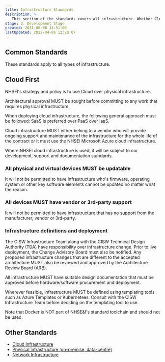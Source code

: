 ```yaml
---
title: Infrastructure Standards
description: >
   This section of the standards covers all infrastructure. Whether Cloud-based, data-centre or on-premise.
stage: 3. Development Stage
created: 2021-06-08 13:51:00
lastUpdated: 2022-04-06 12:20:07
---
```


## Common Standards

These standards apply to all types of infrastructure.

## Cloud First

NHSEI's strategy and policy is to use Cloud over physical infrastructure.

Architectural approval MUST be sought before committing to any work that requires physical infrastructure.

When deploying cloud infrastructure, the following general approach must be followed: SaaS is preferred over PaaS over IaaS.

Cloud infrastructure MUST either belong to a vendor who will provide ongoing support and maintenance of the infrastructure for the whole life of the contract
_or_ it must use the NHSEI Microsoft Azure cloud infrastructure.

Where NHSEI cloud infrastructure is used, it will be subject to our development, support and documentation standards.

### All physical and virtual devices MUST be updatable

It will not be permitted to have infrastructure who's firmware, operating system or other key software elements cannot be updated no matter what the reason.

### All devices MUST have vendor or 3rd-party support

It will not be permitted to have infrastructure that has no support from the manufacturer, vendor or 3rd-party.

### Infrastructure definitions and deployment

The CISW Infrastructure Team along with the CISW Technical Design Authority (TDA) have responsibility over infrastructure change. Prior to live deployment, the Change Advisory Board must also be notified. Any proposed infrastructure changes that are different to the accepted architecture MUST also be reviewed and approved by the Architecture Review Board (ARB).

All infrastructure MUST have suitable design documentation that must be approved before hardware/software procurement and deployment. 

Wherever feasible, infrastructure MUST be defined using templating tools such as Azure Templates or Kubernetees. Consult with the CISW Infrastructure Team before deciding on the templating tool to use.

Note that Docker is NOT part of NHSE&I's standard toolchain and should not be used.

## Other Standards

* [Cloud Infrastructure](infrastructure/cloud/readme)
* [Physical Infrastructure (on-premise, data-centre)](infrastructure/physical/readme)
* [Network Infrastructure](infrastructure/networks)
